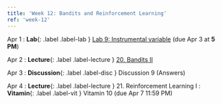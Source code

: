 ```yaml
---
title: 'Week 12: Bandits and Reinforcement Learning'
ref: 'week-12'
---
```


Apr 1
: **Lab**{: .label .label-lab } [Lab 9: Instrumental variable](http://data102.datahub.berkeley.edu/hub/user-redirect/git-pull?repo=https%3A%2F%2Fgithub.com%2Fds-102%2Fsp24-materials&urlpath=lab%2Ftree%2Fsp24-materials%2Flab%2Flab09%2Flab09.ipynb&branch=main) (due Apr 3 at **5 PM**)

Apr 2
: **Lecture**{: .label .label-lecture } [20. Bandits II](lecture/lec20)

Apr 3
: **Discussion**{: .label .label-disc } Discussion 9 (Answers)

Apr 4
: **Lecture**{: .label .label-lecture } 21. Reinforcement Learning I
: **Vitamin**{: .label .label-vit } Vitamin 10 (due Apr 7 11:59 PM)
